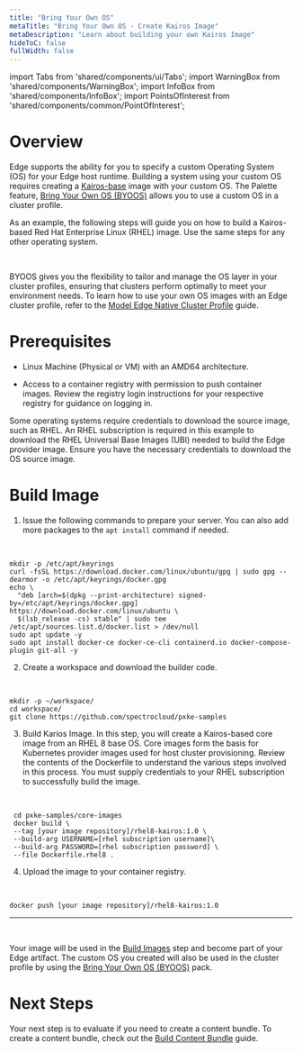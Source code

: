 ```yaml
---
title: "Bring Your Own OS"
metaTitle: "Bring Your Own OS - Create Kairos Image"
metaDescription: "Learn about building your own Kairos Image"
hideToC: false
fullWidth: false
---
```


import Tabs from 'shared/components/ui/Tabs';
import WarningBox from 'shared/components/WarningBox';
import InfoBox from 'shared/components/InfoBox';
import PointsOfInterest from 'shared/components/common/PointOfInterest';

# Overview

Edge supports the ability for you to specify a custom Operating System (OS) for your Edge host runtime. Building a system using your custom OS requires creating a [Kairos-base](https://kairos.io/) image with your custom OS. The Palette feature, [Bring Your Own OS (BYOOS)](/integrations/byoos) allows you to use a custom OS in a cluster profile. 


As an example, the following steps will guide you on how to build a Kairos-based Red Hat Enterprise Linux (RHEL) image. Use the same steps for any other operating system.

<br />


<InfoBox>

BYOOS gives you the flexibility to tailor and manage the OS layer in your cluster profiles, ensuring that clusters perform optimally to meet your environment needs. 
To learn how to use your own OS images with an Edge cluster profile, refer to the [Model Edge Native Cluster Profile](https://docs.spectrocloud.com/clusters/edge/site-deployment/model-profile) guide.


</InfoBox>

# Prerequisites

- Linux Machine (Physical or VM) with an AMD64 architecture.


- Access to a container registry with permission to push container images. Review the registry login instructions for your respective registry for guidance on logging in.


<WarningBox>

Some operating systems require credentials to download the source image, such as RHEL. An RHEL subscription is required in this example to download the RHEL Universal Base Images (UBI) needed to build the Edge provider image. Ensure you have the necessary credentials to download the OS source image.


</WarningBox>


# Build Image

1. Issue the following commands to prepare your server. You can also add more packages to the `apt install` command if needed.
  <br />

  ```shell
  mkdir -p /etc/apt/keyrings
  curl -fsSL https://download.docker.com/linux/ubuntu/gpg | sudo gpg --dearmor -o /etc/apt/keyrings/docker.gpg
  echo \
    "deb [arch=$(dpkg --print-architecture) signed-by=/etc/apt/keyrings/docker.gpg] https://download.docker.com/linux/ubuntu \
    $(lsb_release -cs) stable" | sudo tee /etc/apt/sources.list.d/docker.list > /dev/null
  sudo apt update -y
  sudo apt install docker-ce docker-ce-cli containerd.io docker-compose-plugin git-all -y
  ```

2. Create a workspace and download the builder code.

  <br />

  ```shell
  mkdir -p ~/workspace/
  cd workspace/
  git clone https://github.com/spectrocloud/pxke-samples
  ```

3. Build Karios Image. In this step, you will create a Kairos-based core image from an RHEL 8 base OS. Core images form the basis for Kubernetes provider images used for host cluster provisioning. Review the contents of the Dockerfile to understand the various steps involved in this process. You must supply credentials to your RHEL subscription to successfully build the image.

  <br />

  ```shell
   cd pxke-samples/core-images
   docker build \
   --tag [your image repository]/rhel8-kairos:1.0 \
   --build-arg USERNAME=[rhel subscription username]\
   --build-arg PASSWORD=[rhel subscription password] \
   --file Dockerfile.rhel8 .
  ```

4. Upload the image to your container registry.

  <br />

  ```shell
  docker push [your image repository]/rhel8-kairos:1.0
  ```
---

<br />

Your image will be used in the [Build Images](/clusters/edge/edgeforge-workflow/build-images) step and become part of your Edge artifact. The custom OS you created will also be used in the cluster profile by using the [Bring Your Own OS (BYOOS)](/integrations/byoos) pack.
<br />


# Next Steps


Your next step is to evaluate if you need to create a content bundle. To create a content bundle, check out the [Build Content Bundle](/clusters/edge/edgeforge-workflow/build-content-bundle) guide.

<br />
